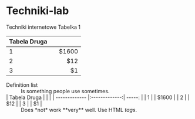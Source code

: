 # Techniki-lab
Techniki internetowe Tabelka 1

| Tabela Druga       |         |  |
| ------------- |:-------------:| -----: |
| 1      |  | $1600 |
| 2      |      |   $12 |
| 3 |       |    $1 |


<dl>
  <dt>Definition list</dt>
  <dd>Is something people use sometimes.</dd>

  <dt>| Tabela Druga       |         |  |
| ------------- |:-------------:| -----: |
| 1      |  | $1600 |
| 2      |      |   $12 |
| 3 |       |    $1 |</dt>
  <dd>Does *not* work **very** well. Use HTML <em>tags</em>.</dd>
</dl>
